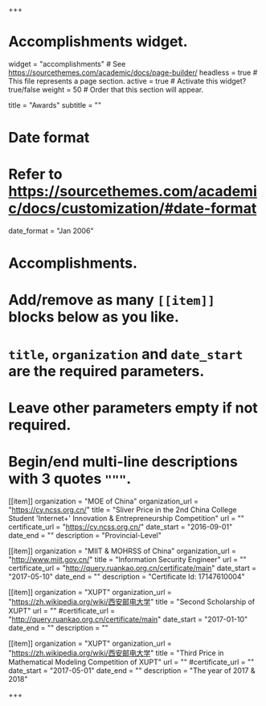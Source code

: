 +++
# Accomplishments widget.
widget = "accomplishments"  # See https://sourcethemes.com/academic/docs/page-builder/
headless = true  # This file represents a page section.
active = true  # Activate this widget? true/false
weight = 50  # Order that this section will appear.

title = "Awards"
subtitle = ""

# Date format
#   Refer to https://sourcethemes.com/academic/docs/customization/#date-format
date_format = "Jan 2006"

# Accomplishments.
#   Add/remove as many `[[item]]` blocks below as you like.
#   `title`, `organization` and `date_start` are the required parameters.
#   Leave other parameters empty if not required.
#   Begin/end multi-line descriptions with 3 quotes `"""`.

[[item]]
  organization = "MOE of China"
  organization_url = "https://cy.ncss.org.cn/"
  title = "Sliver Price in the 2nd China College Student 'Internet+' Innovation & Entrepreneurship Competition"
  url = ""
  certificate_url = "https://cy.ncss.org.cn/"
  date_start = "2016-09-01"
  date_end = ""
  description = "Provincial-Level"

[[item]]
  organization = "MIIT & MOHRSS of China"
  organization_url = "http://www.miit.gov.cn/"
  title = "Information Security Engineer"
  url = ""
  certificate_url = "http://query.ruankao.org.cn/certificate/main"
  date_start = "2017-05-10"
  date_end = ""
  description = "Certificate Id: 17147610004"


  [[item]]
  organization = "XUPT"
  organization_url = "https://zh.wikipedia.org/wiki/西安邮电大学"
  title = "Second Scholarship of XUPT"
  url = ""
  #certificate_url = "http://query.ruankao.org.cn/certificate/main"
  date_start = "2017-01-10"
  date_end = ""
  description = ""

 [[item]]
  organization = "XUPT"
  organization_url = "https://zh.wikipedia.org/wiki/西安邮电大学"
  title = "Third Price in Mathematical Modeling Competition of XUPT"
  url = ""
  #certificate_url = ""
  date_start = "2017-05-01"
  date_end = ""
  description = "The year of 2017 & 2018"


+++
